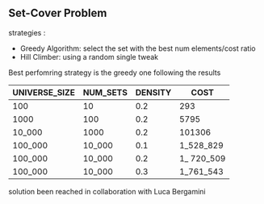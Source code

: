 
## Set-Cover Problem

strategies :
 - Greedy Algorithm: select the set with the best num elements/cost ratio
 - Hill Climber: using a random single tweak 

Best perfomring strategy is the greedy one following the results

| UNIVERSE_SIZE | NUM_SETS | DENSITY  |  COST  |
|---------------|----------|----------|--------|
| 100 | 10 |0.2 | 293 |
| 1000 | 100 | 0.2 |  5795 | 
| 10_000 | 1000 | 0.2 | 101306 | 
| 100_000 | 10_000 | 0.1 | 1_528_829 | 
| 100_000 | 10_000 | 0.2 |  1_ 720_509  |  
| 100_000 | 10_000 | 0.3 | 1_761_543 |

solution been reached in collaboration with Luca Bergamini
